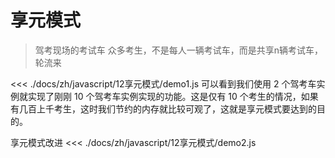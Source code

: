 # 享元模式

> 驾考现场的考试车
众多考生，不是每人一辆考试车，而是共享n辆考试车，轮流来

<<< ./docs/zh/javascript/12享元模式/demo1.js
可以看到我们使用 2 个驾考车实例就实现了刚刚 10 个驾考车实例实现的功能。这是仅有 10 个考生的情况，如果有几百上千考生，这时我们节约的内存就比较可观了，这就是享元模式要达到的目的。

享元模式改进
<<< ./docs/zh/javascript/12享元模式/demo2.js

